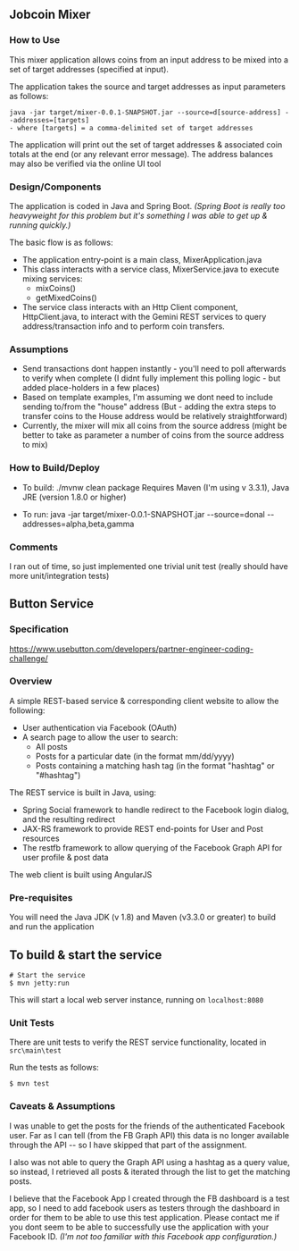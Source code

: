 ## Jobcoin Mixer

### How to Use

This mixer application allows coins from an input address to be mixed into a set of target addresses 
(specified at input).

The application takes the source and target addresses as input parameters as follows:

```
java -jar target/mixer-0.0.1-SNAPSHOT.jar --source=d[source-address] --addresses=[targets]
- where [targets] = a comma-delimited set of target addresses
```

The application will print out the set of target addresses & associated coin totals at the end 
(or any relevant error message). The address balances may also be verified via the online UI tool

### Design/Components

The application is coded in Java and Spring Boot. _(Spring Boot is really too heavyweight for this problem
 but it's something I was able to get up & running quickly.)_
 
The basic flow is as follows:

- The application entry-point is a main class, MixerApplication.java
- This class interacts with a service class, MixerService.java to execute mixing services:
    - mixCoins()
    - getMixedCoins()
- The service class interacts with an Http Client component, HttpClient.java, to interact with 
the Gemini REST services to query address/transaction info and to perform coin transfers.
    
### Assumptions

- Send transactions dont happen instantly - you'll need to poll afterwards to verify when complete
(I didnt fully implement this polling logic - but added place-holders in a few places)
- Based on template examples, I'm assuming we dont need to include sending to/from the "house" address
(But - adding the extra steps to transfer coins to the House address would be relatively straightforward)
- Currently, the mixer will mix all coins from the source address (might be better to take as 
parameter a number of coins from the source address to mix)
               
### How to Build/Deploy

- To build:
    ./mvnw clean package
    Requires Maven (I'm using v 3.3.1), Java JRE (version 1.8.0 or higher)
    
- To run:
    java -jar target/mixer-0.0.1-SNAPSHOT.jar --source=donal --addresses=alpha,beta,gamma    
    
### Comments

I ran out of time, so just implemented one trivial unit test (really should have more 
unit/integration tests)      



## Button Service

### Specification

https://www.usebutton.com/developers/partner-engineer-coding-challenge/

### Overview

A simple REST-based service & corresponding client website to allow the following:

* User authentication via Facebook (OAuth)
* A search page to allow the user to search:
   * All posts
   * Posts for a particular date (in the format mm/dd/yyyy)
   * Posts containing a matching hash tag (in the format "hashtag" or "#hashtag")
   
The REST service is built in Java, using:
* Spring Social framework to handle redirect to the Facebook login dialog, and the resulting redirect
* JAX-RS framework to provide REST end-points for User and Post resources
* The restfb framework to allow querying of the Facebook Graph API for user profile & post data

The web client is built using AngularJS

### Pre-requisites 

You will need the Java JDK (v 1.8) and Maven (v3.3.0 or greater) to build and run the application

## To build & start the service

```
# Start the service
$ mvn jetty:run
```
This will start a local web server instance, running on ``localhost:8080``

### Unit Tests

There are unit tests to verify the REST service functionality, located in ``src\main\test``

Run the tests as follows:

```
$ mvn test
```

### Caveats & Assumptions

I was unable to get the posts for the friends of the authenticated Facebook user. Far as I can tell (from the FB Graph API) this data is no longer available through the API -- so I have skipped that part of the assignment.

I also was not able to query the Graph API using a hashtag as a query value, so instead, I retrieved all posts & iterated through the list to get the matching posts. 

I believe that the Facebook App I created through the FB dashboard is a test app, so I need to add facebook users as testers through the dashboard in order for them to be able to use this test application. Please contact me if you dont seem to be able to successfully use the application with your Facebook ID. _(I'm not too familiar with this Facebook app configuration.)_ 



                           